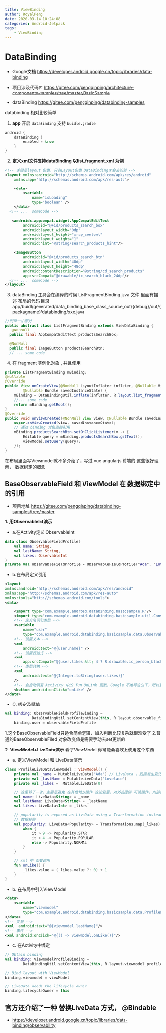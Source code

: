 ```yaml
---
title: ViewBinding
author: RoyalPeng
date: 2020-03-14 10:24:08
categories: Android-Jetpack
tags:
    - ViewBinding
---
```

# DataBinding 
* Google文档 https://developer.android.google.cn/topic/libraries/data-binding

* 项目涉及代码库 https://gitee.com/pengqinping/architecture-components-samples/tree/master/BasicSample
* dataBinding https://gitee.com/pengqinping/databinding-samples

databinding 相对比较简单

1. **app** 开启 `dataBinding` 支持 `buidle.gradle`

```groovy
android {
    dataBinding {
        enabled = true
    }
}
```
2. **定义xml文件支持dataBinding 以list_fragment.xml 为例**

```xml
<!-- 关键是layout 包裹，只有Layout包裹 DataBinding才会去识别 -->
<layout xmlns:android="http://schemas.android.com/apk/res/android"
    xmlns:app="http://schemas.android.com/apk/res-auto">

    <data>
        <variable
            name="isLoading"
            type="boolean" />
    </data>
  <!-- ...  somecode -->
 
   <androidx.appcompat.widget.AppCompatEditText
        android:id="@+id/products_search_box"
        android:layout_width="0dp"
        android:layout_height="wrap_content"
        android:layout_weight="1"
        android:hint="@string/search_products_hint"/>

    <ImageButton
        android:id="@+id/products_search_btn"
        android:layout_width="48dp"
        android:layout_height="48dp"
        android:contentDescription="@string/cd_search_products"
        app:srcCompat="@drawable/ic_search_black_24dp"/>
  <!-- ...  somecode -->
</layout>
```
3. dataBinding 工具会在编译的时候 ListFragmentBinding.java 文件 里面有描述 布局的代码 
目录 app/buidl/generated/data_binding_base_class_source_out/{debug}/out/{packagname}/databinding/xxx.java

```java
//列举一小部分
public abstract class ListFragmentBinding extends ViewDataBinding {
   @NonNull
  public final AppCompatEditText productsSearchBox;

  @NonNull
  public final ImageButton productsSearchBtn;
  // ... some code

```

4. 在 fragment 实例化对象 , 并且使用

```java
private ListFragmentBinding mBinding;
@Nullable
@Override
public View onCreateView(@NonNull LayoutInflater inflater, @Nullable ViewGroup container,
        @Nullable Bundle savedInstanceState) {
    mBinding = DataBindingUtil.inflate(inflater, R.layout.list_fragment, container, false);
    //... some code
    return mBinding.getRoot();
}
@Override
public void onViewCreated(@NonNull View view, @Nullable Bundle savedInstanceState) {
    super.onViewCreated(view, savedInstanceState);
    // 通过 binding 对象直接引用
    mBinding.productsSearchBtn.setOnClickListener(v -> {
        Editable query = mBinding.productsSearchBox.getText();
        viewModel.setQuery(query);
    });
}

```
在布局里面写Viewmodel就不多介绍了，写过 vue angularjs 前端的 这些很好理解， 数据绑定的概念

## BaseObservableField 和 ViewModel 在 数据绑定中的引用
* 项目地址 https://gitee.com/pengqinping/databinding-samples/tree/master

**1. 用ObservableInt演示**
* a.在Activity定义 ObservableInt
```kotlin
data class ObservableFieldProfile(
    val name: String,
    val lastName: String,
    val likes: ObservableInt
)
private val observableFieldProfile = ObservableFieldProfile("Ada", "Lovelace", ObservableInt(0))

```

* b.在布局定义引用
```xml
<layout
xmlns:android="http://schemas.android.com/apk/res/android"
xmlns:app="http://schemas.android.com/apk/res-auto"
xmlns:tools="http://schemas.android.com/tools">
<data>

    <import type="com.example.android.databinding.basicsample.R"/>
    <import type="com.example.android.databinding.basicsample.util.ConverterUtil"/>
    <!-- 定义名词和类型 -->
    <variable
        name="user"
        type="com.example.android.databinding.basicsample.data.ObservableFieldProfile" />
    <!-- 设置文本 -->
    <xml
        android:text="@{user.name}" />
    <!-- 设置表达式 -->
    <xml 
        app:srcCompat="@{user.likes &lt; 4 ? R.drawable.ic_person_black_96dp : R.drawable.ic_whatshot_black_96dp }"/>
    <!-- 类型转换 -->
    <xml 
        android:text="@{Integer.toString(user.likes)}"
    />
    <!-- 会自动调用 Activity 中的 fun OnLink 函数，Google 不推荐这么干，所以最好使用ViewModel -->
    <button android:onClick="onLike" />
</data>

```
* C. 绑定及赋值
```kotlin
val binding: ObservableFieldProfileBinding =
            DataBindingUtil.setContentView(this, R.layout.observable_field_profile)
    binding.user = observableFieldProfile
```

1.这个BaseObservableField只适合简单逻辑，加入判断比较复杂就很难受了
2.普通的BaseObservableFiled 对象改变值是需要手动去set更新的

**2. ViewModel+LiveData演示** 
看了ViewModel 你可能会喜欢上使用这个东西
* a. 定义ViewModel 和 LiveData演示
```kotlin
class ProfileLiveDataViewModel : ViewModel() {
    private val _name = MutableLiveData("Ada") // LiveData ，数据发生变化会自动更新布局，不用在重新拿View 去set数据
    private val _lastName = MutableLiveData("Lovelace")
    private val _likes =  MutableLiveData(0)

    // 这里转了一次，主要是避免 在其他地方操作 这边变量，对外自提供 可读操作，内部实现可写操作
    val name: LiveData<String> = _name
    val lastName: LiveData<String> = _lastName
    val likes: LiveData<Int> = _likes

    // popularity is exposed as LiveData using a Transformation instead of a @Bindable property.
    // 数据转换
    val popularity: LiveData<Popularity> = Transformations.map(_likes) {
        when {
            it > 9 -> Popularity.STAR
            it > 4 -> Popularity.POPULAR
            else -> Popularity.NORMAL
        }
    }

    // xml 中 函数调用
    fun onLike() {
        _likes.value = (_likes.value ?: 0) + 1
    }
}
```

* b. 在布局中引入ViewModel
```xml
<data>
    <variable
        name="viewmodel"
        type="com.example.android.databinding.basicsample.data.ProfileLiveDataViewModel"/>
</data>
<!-- 变量 -->
<xml  android:text="@{viewmodel.lastName}"/>
<!-- 事件 -->
<xml android:onClick="@{() -> viewmodel.onLike()}"/>

```
* c. 在Activity中绑定
```kotlin  
// Obtain binding
val binding: ViewmodelProfileBinding =
        DataBindingUtil.setContentView(this, R.layout.viewmodel_profile)

// Bind layout with ViewModel
binding.viewmodel = viewModel

// LiveData needs the lifecycle owner
binding.lifecycleOwner = this
```

## 官方还介绍了一种 替换LiveData 方式， @Bindable
* https://developer.android.google.cn/topic/libraries/data-binding/observability